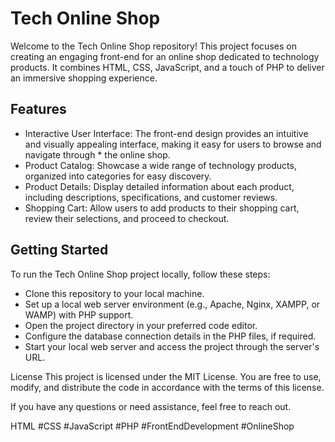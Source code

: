 # Tech Online Shop
Welcome to the Tech Online Shop repository! This project focuses on creating an engaging front-end for an online shop dedicated to technology products. It combines HTML, CSS, JavaScript, and a touch of PHP to deliver an immersive shopping experience.

## Features
* Interactive User Interface: The front-end design provides an intuitive and visually appealing interface, making it easy for users to browse and navigate through * the online shop.
* Product Catalog: Showcase a wide range of technology products, organized into categories for easy discovery.
* Product Details: Display detailed information about each product, including descriptions, specifications, and customer reviews.
* Shopping Cart: Allow users to add products to their shopping cart, review their selections, and proceed to checkout.


## Getting Started
To run the Tech Online Shop project locally, follow these steps:

* Clone this repository to your local machine.
* Set up a local web server environment (e.g., Apache, Nginx, XAMPP, or WAMP) with PHP support.
* Open the project directory in your preferred code editor.
* Configure the database connection details in the PHP files, if required.
* Start your local web server and access the project through the server's URL.

License
This project is licensed under the MIT License. You are free to use, modify, and distribute the code in accordance with the terms of this license.

If you have any questions or need assistance, feel free to reach out.

HTML #CSS #JavaScript #PHP #FrontEndDevelopment #OnlineShop
